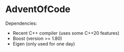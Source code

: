 # AdventOfCode


Dependencies:
* Recent C++ compiler (uses some C++20 features)
* Boost (version >= 1.80)
* Eigen (only used for one day)
